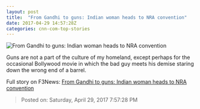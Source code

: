 ```yaml
---
layout: post
title:  "From Gandhi to guns: Indian woman heads to NRA convention"
date: 2017-04-29 14:57:28Z
categories: cnn-com-top-stories
---
```


![From Gandhi to guns: Indian woman heads to NRA convention](http://i2.cdn.cnn.com/cnnnext/dam/assets/170428181354-01-moni-nra-super-tease.jpg)

Guns are not a part of the culture of my homeland, except perhaps for the occasional Bollywood movie in which the bad guy meets his demise staring down the wrong end of a barrel.


Full story on F3News: [From Gandhi to guns: Indian woman heads to NRA convention](http://www.f3nws.com/n/RpsVG)

> Posted on: Saturday, April 29, 2017 7:57:28 PM
